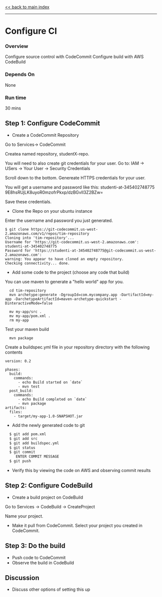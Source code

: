 <link rel='stylesheet' href='assets/css/main.css'/>

[<< back to main index](README.md)

---

# Configure CI

### Overview
Configure source control with CodeCommit
Configure build with AWS CodeBuild

### Depends On
None

### Run time
30 mins


## Step 1: Configure CodeCommit
* Create a CodeCommit Repository

Go to Services-> CodeCommit

Createa named repository, studentX-repo.

You will need to also create git credentials for your user.  Go to:
  IAM -> USers -> Your User -> Security Credentials

  Scroll down to the bottom.  Genereate HTTPS credentials for your user.

  You will get a username and password like this:
  studenti-at-345402748775
  9E8hsRUjLK8uyoR0mzofrPkxp/dzBGvII3Z2BZw=

  Save these credentials.

* Clone the Repo on your ubuntu instance

Enter the username and password you just generated.

```console
$ git clone https://git-codecommit.us-west-2.amazonaws.com/v1/repos/tim-repository
Cloning into 'tim-repository'...
Username for 'https://git-codecommit.us-west-2.amazonaws.com': studenti-at-345402748775
Password for 'https://studenti-at-345402748775@git-codecommit.us-west-2.amazonaws.com':
warning: You appear to have cloned an empty repository.
Checking connectivity... done.
```

* Add some code to the project (choose any code that build)

You can use maven to generate a "hello world" app for you.

```console
  cd tim-repository
  mvn archetype:generate -DgroupId=com.mycompany.app -DartifactId=my-app -DarchetypeArtifactId=maven-archetype-quickstart -DinteractiveMode=false

  mv my-app/src .  
  mv my-app/pom.xml .
  rm my-app
```

Test your maven build

```console
  mvn package
```

Create a buildspec.yml file in your repository directory with the following contents

```console
version: 0.2

phases:
  build:
    commands:
      - echo Build started on `date`
      - mvn test
  post_build:
    commands:
      - echo Build completed on `date`
      - mvn package
artifacts:
  files:
    - target/my-app-1.0-SNAPSHOT.jar

```

* Add the newly generated code to git

```bash
  $ git add pom.xml
  $ git add src
  $ git add buildspec.yml
  $ git status
  $ git commit
     ENTER COMMIT MESSAGE
  $ git push
```

  
* Verify this by viewing the code on AWS and observing commit results

## Step 2: Configure CodeBuild

* Create a build project on CodeBuild

Go to Services -> CodeBuild -> CreateProject

Name your project.  

* Make it pull from CodeCommit. Select your project you created in CodeCommit.



## Step 3: Do the build
* Push code to CodeCommit
* Observe the build in CodeBuild


## Discussion
* Discuss other options of setting this  up
